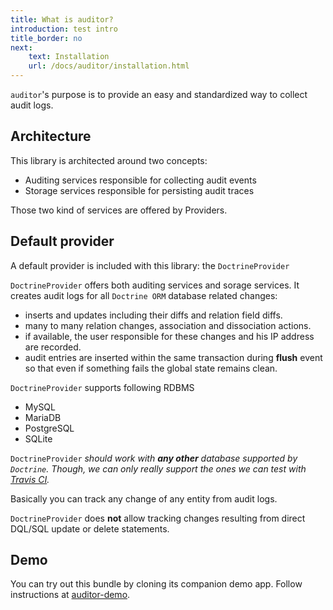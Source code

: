 ```yaml
---
title: What is auditor?
introduction: test intro
title_border: no
next:
    text: Installation
    url: /docs/auditor/installation.html
---
```


`auditor`'s purpose is to provide an easy and standardized way to collect audit logs.

## Architecture

This library is architected around two concepts:

- Auditing services responsible for collecting audit events
- Storage services responsible for persisting audit traces

Those two kind of services are offered by Providers.


## Default provider

A default provider is included with this library: the `DoctrineProvider`

`DoctrineProvider` offers both auditing services and sorage services.
It creates audit logs for all `Doctrine ORM` database related changes:

- inserts and updates including their diffs and relation field diffs.
- many to many relation changes, association and dissociation actions.
- if available, the user responsible for these changes and his IP address are recorded. 
- audit entries are inserted within the same transaction during **flush** event 
so that even if something fails the global state remains clean.

`DoctrineProvider` supports following RDBMS

* MySQL
* MariaDB
* PostgreSQL
* SQLite

`DoctrineProvider` *should work with **any other** database supported by `Doctrine`. 
Though, we can only really support the ones we can test with [Travis CI](https://travis-ci.com).*

Basically you can track any change of any entity from audit logs.

<div class="border-l-2 p-3 border-blue-400 bg-blue-100">
<code>DoctrineProvider</code> does <strong>not</strong> allow tracking changes resulting from 
direct DQL/SQL update or delete statements.
</div>


## Demo

You can try out this bundle by cloning its companion demo app. 
Follow instructions at [auditor-demo](https://github.com/DamienHarper/auditor-demo).

